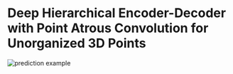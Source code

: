 # Deep  Hierarchical  Encoder-Decoder  with  Point Atrous  Convolution  for  Unorganized  3D  Points

![prediction example](https://github.com/paul007pl/PointAtrousGraph/blob/master/misc/point_atrous_conv_figure.png)
